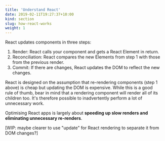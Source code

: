 ```yaml
---
title: 'Understand React'
date: 2019-02-11T19:27:37+10:00
kind: section
slug: how-react-works
weight: 1
---
```


React updates components in three steps:
 
1. Render: React calls your component and gets a React Element in return.
1. Reconciliation: React compares the new Elements from step 1 with those from the previous render.
1. Commit: If there are changes, React updates the DOM to reflect the new changes.

React is designed on the assumption that re-rendering components (step 1 above) is cheap but updating the DOM is expensive. While this is a good rule of thumb, bear in mind that a rendering component will render all of its children too. It's therefore possible to inadvertently perform a lot of unnecessary work.

Optimising React apps is largely about __speeding up slow renders and eliminating unnecessary re-renders__.

[WIP: maybe clearer to use "update" for React rendering to separate it from DOM changes?]
